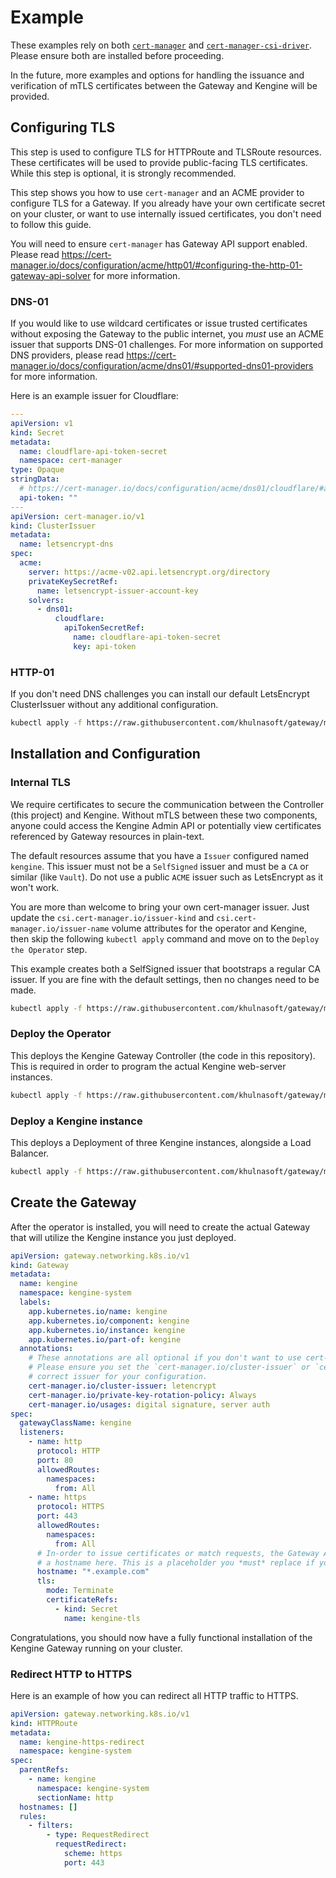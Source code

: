 # Example

These examples rely on both [`cert-manager`](https://cert-manager.io/docs/installation/) and
[`cert-manager-csi-driver`](https://cert-manager.io/docs/usage/csi-driver/installation/). Please
ensure both are installed before proceeding.

In the future, more examples and options for handling the issuance and verification of mTLS
certificates between the Gateway and Kengine will be provided.

## Configuring TLS

This step is used to configure TLS for HTTPRoute and TLSRoute resources. These certificates will be
used to provide public-facing TLS certificates. While this step is optional, it is strongly
recommended.

This step shows you how to use `cert-manager` and an ACME provider to configure TLS for a Gateway.
If you already have your own certificate secret on your cluster, or want to use internally issued
certificates, you don't need to follow this guide.

You will need to ensure `cert-manager` has Gateway API support enabled. Please read
<https://cert-manager.io/docs/configuration/acme/http01/#configuring-the-http-01-gateway-api-solver>
for more information.

### DNS-01

If you would like to use wildcard certificates or issue trusted certificates without exposing the
Gateway to the public internet, you _must_ use an ACME issuer that supports DNS-01 challenges. For
more information on supported DNS providers, please read
<https://cert-manager.io/docs/configuration/acme/dns01/#supported-dns01-providers> for more
information.

Here is an example issuer for Cloudflare:

```yaml
---
apiVersion: v1
kind: Secret
metadata:
  name: cloudflare-api-token-secret
  namespace: cert-manager
type: Opaque
stringData:
  # https://cert-manager.io/docs/configuration/acme/dns01/cloudflare/#api-tokens
  api-token: ""
---
apiVersion: cert-manager.io/v1
kind: ClusterIssuer
metadata:
  name: letsencrypt-dns
spec:
  acme:
    server: https://acme-v02.api.letsencrypt.org/directory
    privateKeySecretRef:
      name: letsencrypt-issuer-account-key
    solvers:
      - dns01:
          cloudflare:
            apiTokenSecretRef:
              name: cloudflare-api-token-secret
              key: api-token
```

### HTTP-01

If you don't need DNS challenges you can install our default LetsEncrypt ClusterIssuer without any
additional configuration.

```bash
kubectl apply -f https://raw.githubusercontent.com/khulnasoft/gateway/master/example/letsencrypt.yaml
```

## Installation and Configuration

### Internal TLS

We require certificates to secure the communication between the Controller (this project) and Kengine.
Without mTLS between these two components, anyone could access the Kengine Admin API or potentially
view certificates referenced by Gateway resources in plain-text.

The default resources assume that you have a `Issuer` configured named `kengine`. This issuer must not
be a `SelfSigned` issuer and must be a `CA` or similar (like `Vault`). Do not use a public `ACME`
issuer such as LetsEncrypt as it won't work.

You are more than welcome to bring your own cert-manager issuer. Just update the
`csi.cert-manager.io/issuer-kind` and `csi.cert-manager.io/issuer-name` volume attributes for the
operator and Kengine, then skip the following `kubectl apply` command and move on to the
`Deploy the Operator` step.

This example creates both a SelfSigned issuer that bootstraps a regular CA issuer. If you are fine
with the default settings, then no changes need to be made.

```bash
kubectl apply -f https://raw.githubusercontent.com/khulnasoft/gateway/master/example/internal-issuer.yaml
```

### Deploy the Operator

This deploys the Kengine Gateway Controller (the code in this repository). This is required in order
to program the actual Kengine web-server instances.

```bash
kubectl apply -f https://raw.githubusercontent.com/khulnasoft/gateway/master/example/operator.yaml
```

### Deploy a Kengine instance

This deploys a Deployment of three Kengine instances, alongside a Load Balancer.

```bash
kubectl apply -f https://raw.githubusercontent.com/khulnasoft/gateway/master/example/kengine.yaml
```

## Create the Gateway

After the operator is installed, you will need to create the actual Gateway that will utilize the
Kengine instance you just deployed.

```yaml
apiVersion: gateway.networking.k8s.io/v1
kind: Gateway
metadata:
  name: kengine
  namespace: kengine-system
  labels:
    app.kubernetes.io/name: kengine
    app.kubernetes.io/component: kengine
    app.kubernetes.io/instance: kengine
    app.kubernetes.io/part-of: kengine
  annotations:
    # These annotations are all optional if you don't want to use cert-manager to issue certificates.
    # Please ensure you set the `cert-manager.io/cluster-issuer` or `cert-manager.io/issuer` to the
    # correct issuer for your configuration.
    cert-manager.io/cluster-issuer: letencrypt
    cert-manager.io/private-key-rotation-policy: Always
    cert-manager.io/usages: digital signature, server auth
spec:
  gatewayClassName: kengine
  listeners:
    - name: http
      protocol: HTTP
      port: 80
      allowedRoutes:
        namespaces:
          from: All
    - name: https
      protocol: HTTPS
      port: 443
      allowedRoutes:
        namespaces:
          from: All
      # In-order to issue certificates or match requests, the Gateway API spec requires you specify
      # a hostname here. This is a placeholder you *must* replace if you want to use HTTPS.
      hostname: "*.example.com"
      tls:
        mode: Terminate
        certificateRefs:
          - kind: Secret
            name: kengine-tls
```

Congratulations, you should now have a fully functional installation of the Kengine Gateway running on
your cluster.

### Redirect HTTP to HTTPS

Here is an example of how you can redirect all HTTP traffic to HTTPS.

```yaml
apiVersion: gateway.networking.k8s.io/v1
kind: HTTPRoute
metadata:
  name: kengine-https-redirect
  namespace: kengine-system
spec:
  parentRefs:
    - name: kengine
      namespace: kengine-system
      sectionName: http
  hostnames: []
  rules:
    - filters:
        - type: RequestRedirect
          requestRedirect:
            scheme: https
            port: 443
```
